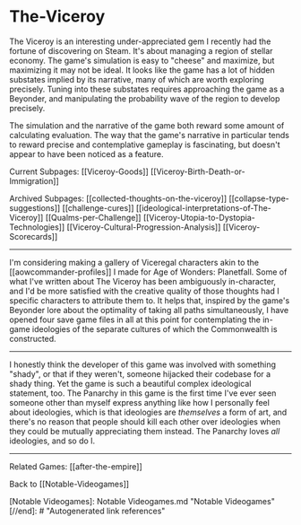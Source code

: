 # The-Viceroy

The Viceroy is an interesting under-appreciated gem I recently had the fortune of discovering on Steam.  It's about managing a region of stellar economy.  The game's simulation is easy to "cheese" and maximize, but maximizing it may not be ideal.  It looks like the game has a lot of hidden substates implied by its narrative, many of which are worth exploring precisely.  Tuning into these substates requires approaching the game as a Beyonder, and manipulating the probability wave of the region to develop precisely.

The simulation and the narrative of the game both reward some amount of calculating evaluation.  The way that the game's narrative in particular tends to reward precise and contemplative gameplay is fascinating, but doesn't appear to have been noticed as a feature.

Current Subpages:
[[Viceroy-Goods]]
[[Viceroy-Birth-Death-or-Immigration]]

Archived Subpages:
[[collected-thoughts-on-the-viceroy]]
[[collapse-type-suggestions]]
[[challenge-cures]]
[[ideological-interpretations-of-The-Viceroy]]
[[Qualms-per-Challenge]]
[[Viceroy-Utopia-to-Dystopia-Technologies]]
[[Viceroy-Cultural-Progression-Analysis]]
[[Viceroy-Scorecards]]


---
I'm considering making a gallery of Viceregal characters akin to the [[aowcommander-profiles]] I made for Age of Wonders: Planetfall.  Some of what I've written about The Viceroy has been ambiguously in-character, and I'd be more satisfied with the creative quality of those thoughts had I specific characters to attribute them to.  It helps that, inspired by the game's Beyonder lore about the optimality of taking all paths simultaneously, I have opened four save game files in all at this point for contemplating the in-game ideologies of the separate cultures of which the Commonwealth is constructed.

---
I honestly think the developer of this game was involved with something "shady", or that if they weren't, someone hijacked their codebase for a shady thing.  Yet the game is such a beautiful complex ideological statement, too.  The Panarchy in this game is the first time I've ever seen someone other than myself express anything like how I personally feel about ideologies, which is that ideologies are *themselves* a form of art, and there's no reason that people should kill each other over ideologies when they could be mutually appreciating them instead.  The Panarchy loves *all* ideologies, and so do I.

---

Related Games:
[[after-the-empire]]

Back to [[Notable-Videogames]]


[//begin]: # "Autogenerated link references for markdown compatibility"
[Collected Thoughts on The Viceroy]: collected-thoughts-on-the-viceroy.md "Collected Thoughts on The Viceroy"
[Collapse Type Suggestions]: collapse-type-suggestions.md "Collapse Type Suggestions"
[Challenge Cures]: challenge-cures.md "Challenge Cures"
[Ideological Interpretations of The Viceroy]: ideological-interpretations-of-The-Viceroy.md "Ideological Interpretations of The Viceroy"
[After the Empire]: after-the-empire.md "After the Empire"
[Notable Videogames]: Notable Videogames.md "Notable Videogames"
[//end]: # "Autogenerated link references"